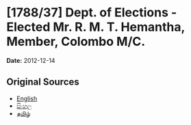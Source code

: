 # [1788/37] Dept. of Elections - Elected Mr. R. M. T. Hemantha, Member, Colombo M/C.

**Date:** 2012-12-14

## Original Sources

- [English](https://documents.gov.lk/view/extra-gazettes/2012/12/1788-37_E.pdf)
- [සිංහල](https://documents.gov.lk/view/extra-gazettes/2012/12/1788-37_S.pdf)
- [தமிழ்](https://documents.gov.lk/view/extra-gazettes/2012/12/1788-37_T.pdf)
